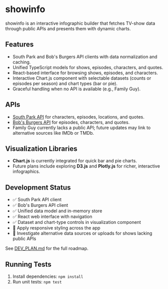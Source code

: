 # showinfo

showinfo is an interactive infographic builder that fetches TV-show data through public APIs and presents them with dynamic charts.

## Features
- South Park and Bob's Burgers API clients with data normalization and caching.
- Unified TypeScript models for shows, episodes, characters, and quotes.
- React-based interface for browsing shows, episodes, and characters.
- Interactive Chart.js component with selectable datasets (counts or episodes per season) and chart types (bar or pie).
- Graceful handling when no API is available (e.g., Family Guy).

## APIs
- [South Park API](https://publicapi.dev/south-park-quotes-api/) for characters, episodes, locations, and quotes.
- [Bob's Burgers API](https://publicapi.dev/bob-s-burgers-api/) for episodes, characters, and quotes.
- Family Guy currently lacks a public API; future updates may link to alternative sources like IMDb or TMDb.

## Visualization Libraries
- **Chart.js** is currently integrated for quick bar and pie charts.
- Future plans include exploring **D3.js** and **Plotly.js** for richer, interactive infographics.

## Development Status
- ✅ South Park API client
- ✅ Bob's Burgers API client
- ✅ Unified data model and in-memory store
- ✅ React web interface with navigation
- ✅ Dataset and chart-type controls in visualization component
- 🚧 Apply responsive styling across the app
- 🚧 Investigate alternative data sources or uploads for shows lacking public APIs

See [DEV_PLAN.md](DEV_PLAN.md) for the full roadmap.

## Running Tests
1. Install dependencies: `npm install`
2. Run unit tests: `npm test`
